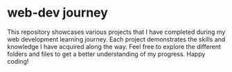 # web-dev journey

This repository showcases various projects that I have completed during my web development learning journey. Each project demonstrates the skills and knowledge I have acquired along the way. Feel free to explore the different folders and files to get a better understanding of my progress. Happy coding!

